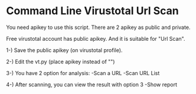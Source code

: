 # Command Line Virustotal Url Scan

You need apikey to use this script. There are 2 apikey as public and private.

Free virustotal account has public apikey. And it is suitable for "Url Scan".

1-) Save the public apikey (on virustotal profile).

2-) Edit the vt.py (place apikey instead of "<apikey>")
    
3-) You have 2 option for analysis:
    -Scan a URL
    -Scan URL List
    
4-) After scanning, you can view the result with option 3
    -Show report
